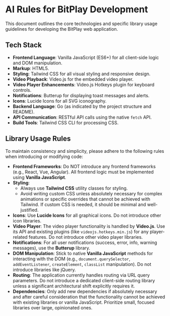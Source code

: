 # AI Rules for BitPlay Development

This document outlines the core technologies and specific library usage guidelines for developing the BitPlay web application.

## Tech Stack

*   **Frontend Language**: Vanilla JavaScript (ES6+) for all client-side logic and DOM manipulation.
*   **Markup**: HTML5.
*   **Styling**: Tailwind CSS for all visual styling and responsive design.
*   **Video Playback**: Video.js for the embedded video player.
*   **Video Player Enhancements**: Video.js Hotkeys plugin for keyboard controls.
*   **Notifications**: Butterup for displaying toast messages and alerts.
*   **Icons**: Lucide Icons for all SVG iconography.
*   **Backend Language**: Go (as indicated by the project structure and README).
*   **API Communication**: RESTful API calls using the native `fetch` API.
*   **Build Tools**: Tailwind CSS CLI for processing CSS.

## Library Usage Rules

To maintain consistency and simplicity, please adhere to the following rules when introducing or modifying code:

*   **Frontend Frameworks**: Do NOT introduce any frontend frameworks (e.g., React, Vue, Angular). All frontend logic must be implemented using **Vanilla JavaScript**.
*   **Styling**:
    *   Always use **Tailwind CSS** utility classes for styling.
    *   Avoid writing custom CSS unless absolutely necessary for complex animations or specific overrides that cannot be achieved with Tailwind. If custom CSS is needed, it should be minimal and well-justified.
*   **Icons**: Use **Lucide Icons** for all graphical icons. Do not introduce other icon libraries.
*   **Video Player**: The video player functionality is handled by **Video.js**. Use its API and existing plugins (like `videojs.hotkeys.min.js`) for any player-related features. Do not introduce other video player libraries.
*   **Notifications**: For all user notifications (success, error, info, warning messages), use the **Butterup** library.
*   **DOM Manipulation**: Stick to native **Vanilla JavaScript** methods for interacting with the DOM (e.g., `document.querySelector`, `addEventListener`, `createElement`, `classList` manipulation). Do not introduce libraries like jQuery.
*   **Routing**: The application currently handles routing via URL query parameters. Do not introduce a dedicated client-side routing library unless a significant architectural shift explicitly requires it.
*   **Dependencies**: Only add new dependencies if absolutely necessary and after careful consideration that the functionality cannot be achieved with existing libraries or vanilla JavaScript. Prioritize small, focused libraries over large, opinionated ones.
